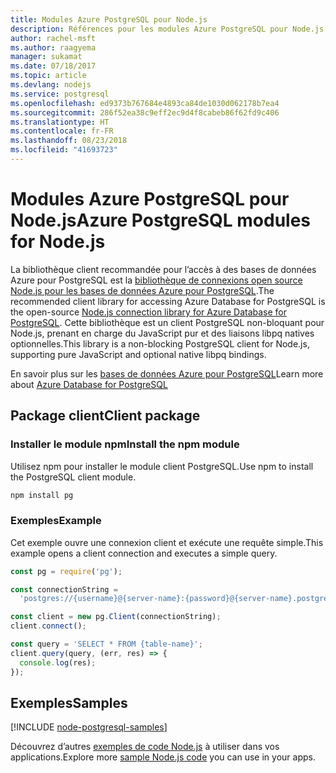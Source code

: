 ```yaml
---
title: Modules Azure PostgreSQL pour Node.js
description: Références pour les modules Azure PostgreSQL pour Node.js
author: rachel-msft
ms.author: raagyema
manager: sukamat
ms.date: 07/18/2017
ms.topic: article
ms.devlang: nodejs
ms.service: postgresql
ms.openlocfilehash: ed9373b767684e4893ca84de1030d062178b7ea4
ms.sourcegitcommit: 286f52ea38c9eff2ec9d4f8cabeb86f62fd9c406
ms.translationtype: HT
ms.contentlocale: fr-FR
ms.lasthandoff: 08/23/2018
ms.locfileid: "41693723"
---
```

# <a name="azure-postgresql-modules-for-nodejs"></a><span data-ttu-id="18899-103">Modules Azure PostgreSQL pour Node.js</span><span class="sxs-lookup"><span data-stu-id="18899-103">Azure PostgreSQL modules for Node.js</span></span>

<span data-ttu-id="18899-104">La bibliothèque client recommandée pour l’accès à des bases de données Azure pour PostgreSQL est la [bibliothèque de connexions open source Node.js pour les bases de données Azure pour PostgreSQL](https://www.npmjs.com/package/pg).</span><span class="sxs-lookup"><span data-stu-id="18899-104">The recommended client library for accessing Azure Database for PostgreSQL is the open-source [Node.js connection library for Azure Database for PostgreSQL](https://www.npmjs.com/package/pg).</span></span> <span data-ttu-id="18899-105">Cette bibliothèque est un client PostgreSQL non-bloquant pour Node.js, prenant en charge du JavaScript pur et des liaisons libpq natives optionnelles.</span><span class="sxs-lookup"><span data-stu-id="18899-105">This library is a non-blocking PostgreSQL client for Node.js, supporting pure JavaScript and optional native libpq bindings.</span></span>

<span data-ttu-id="18899-106">En savoir plus sur les [bases de données Azure pour PostgreSQL](https://docs.microsoft.com/azure/postgresql/)</span><span class="sxs-lookup"><span data-stu-id="18899-106">Learn more about [Azure Database for PostgreSQL](https://docs.microsoft.com/azure/postgresql/)</span></span>

## <a name="client-package"></a><span data-ttu-id="18899-107">Package client</span><span class="sxs-lookup"><span data-stu-id="18899-107">Client package</span></span>

### <a name="install-the-npm-module"></a><span data-ttu-id="18899-108">Installer le module npm</span><span class="sxs-lookup"><span data-stu-id="18899-108">Install the npm module</span></span>

<span data-ttu-id="18899-109">Utilisez npm pour installer le module client PostgreSQL.</span><span class="sxs-lookup"><span data-stu-id="18899-109">Use npm to install the PostgreSQL client module.</span></span>

```bash
npm install pg
```   

### <a name="example"></a><span data-ttu-id="18899-110">Exemples</span><span class="sxs-lookup"><span data-stu-id="18899-110">Example</span></span>

<span data-ttu-id="18899-111">Cet exemple ouvre une connexion client et exécute une requête simple.</span><span class="sxs-lookup"><span data-stu-id="18899-111">This example opens a client connection and executes a simple query.</span></span>

```javascript
const pg = require('pg');

const connectionString =
  'postgres://{username}@{server-name}:{password}@{server-name}.postgres.database.azure.com:5432/{database-name}?ssl=true';

const client = new pg.Client(connectionString);
client.connect();

const query = 'SELECT * FROM {table-name}';
client.query(query, (err, res) => {
  console.log(res);
});
```

## <a name="samples"></a><span data-ttu-id="18899-112">Exemples</span><span class="sxs-lookup"><span data-stu-id="18899-112">Samples</span></span>

[!INCLUDE [node-postgresql-samples](../docs-ref-conceptual/includes/postgresql-samples.md)]

<span data-ttu-id="18899-113">Découvrez d’autres [exemples de code Node.js](https://azure.microsoft.com/resources/samples/?platform=nodejs) à utiliser dans vos applications.</span><span class="sxs-lookup"><span data-stu-id="18899-113">Explore more [sample Node.js code](https://azure.microsoft.com/resources/samples/?platform=nodejs) you can use in your apps.</span></span>
